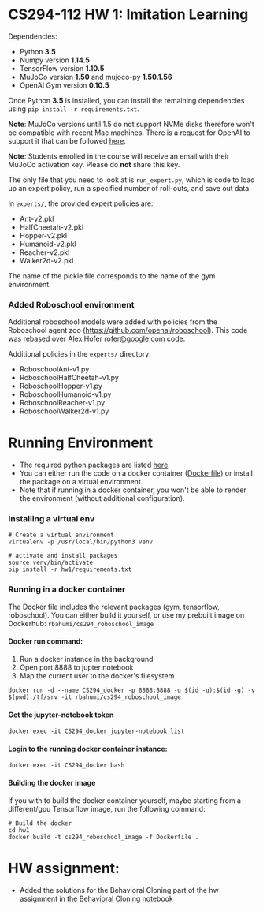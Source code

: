 # CS294-112 HW 1: Imitation Learning

Dependencies:
 * Python **3.5**
 * Numpy version **1.14.5**
 * TensorFlow version **1.10.5**
 * MuJoCo version **1.50** and mujoco-py **1.50.1.56**
 * OpenAI Gym version **0.10.5**

Once Python **3.5** is installed, you can install the remaining dependencies using `pip install -r requirements.txt`.

**Note**: MuJoCo versions until 1.5 do not support NVMe disks therefore won't be compatible with recent Mac machines.
There is a request for OpenAI to support it that can be followed [here](https://github.com/openai/gym/issues/638).

**Note**: Students enrolled in the course will receive an email with their MuJoCo activation key. Please do **not** share this key.

The only file that you need to look at is `run_expert.py`, which is code to load up an expert policy, run a specified number of roll-outs, and save out data.

In `experts/`, the provided expert policies are:
* Ant-v2.pkl
* HalfCheetah-v2.pkl
* Hopper-v2.pkl
* Humanoid-v2.pkl
* Reacher-v2.pkl
* Walker2d-v2.pkl

The name of the pickle file corresponds to the name of the gym environment.

### Added Roboschool environment
Additional roboschool models were added with policies from the Roboschool agent zoo (https://github.com/openai/roboschool).
This code was rebased over Alex Hofer <rofer@google.com> code.

Additional policies in the `experts/` directory:
* RoboschoolAnt-v1.py
* RoboschoolHalfCheetah-v1.py
* RoboschoolHopper-v1.py
* RoboschoolHumanoid-v1.py
* RoboschoolReacher-v1.py
* RoboschoolWalker2d-v1.py

# Running Environment
- The required python packages are listed [here](requirements.txt).
- You can either run the code on a docker container ([Dockerfile](../Dockerfile)) or install the package on a virtual environment.
- Note that if running in a docker container, you won't be able to render the environment (without additional configuration).
### Installing a virtual env
```
# Create a virtual environment
virtualenv -p /usr/local/bin/python3 venv

# activate and install packages
source venv/bin/activate
pip install -r hw1/requirements.txt
```

### Running in a docker container
The Docker file includes the relevant packages (gym, tensorflow, roboschool).
You can either build it yourself, or use my prebuilt image on Dockerhub: `rbahumi/cs294_roboschool_image`

#### Docker run command:
1. Run a docker instance in the background
2. Open port 8888 to jupter notebook
3. Map the current user to the docker's filesystem
```
docker run -d --name CS294_docker -p 8888:8888 -u $(id -u):$(id -g) -v $(pwd):/tf/srv -it rbahumi/cs294_roboschool_image
```
#### Get the jupyter-notebook token
```
docker exec -it CS294_docker jupyter-notebook list
```
#### Login to the running docker container instance:
```
docker exec -it CS294_docker bash
```

#### Building the docker image
If you with to build the docker container yourself, maybe starting from a different/gpu Tensorflow image, run the following command:
```
# Build the docker
cd hw1
docker build -t cs294_roboschool_image -f Dockerfile .
```


# HW assignment:
- Added the solutions for the Behavioral Cloning part of the hw assignment in the [Behavioral Cloning notebook](notebooks/Behavioral%20Cloning.ipynb)